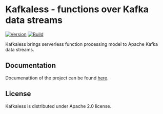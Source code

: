 # Kafkaless - functions over Kafka data streams

[![Version](https://img.shields.io/badge/kafkaless-0.5-blue.svg)](https://github.com/kafkaless/kafkaless/releases)
[![Build](https://api.travis-ci.org/kafkaless/kafkaless.svg)](https://travis-ci.org/kafkaless/kafkaless/)


Kafkaless brings serverless function processing model to Apache Kafka data streams.

## Documentation

Documenattion of the project can be found [here](documentation.md).

## License

Kafkaless is distributed under Apache 2.0 license.